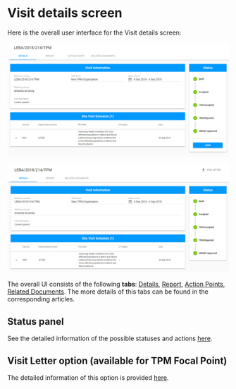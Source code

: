 # Visit details screen

Here is the overall user interface for the Visit details screen:

![Visit details screen: overall user interface for PME](../../../.gitbook/assets/46%20%282%29.png)

![Visit details screen: overall user interface for TPM Focal Point](../../../.gitbook/assets/102.png)

The overall UI consists of the following **tabs**: [Details](details-tab.md), [Report](report-tab.md), [Action Points](action-points-tab.md), [Related Documents](related-document-tab.md). The more details of this tabs can be found in the corresponding articles.

## Status panel 

See the detailed information of the possible statuses and actions [here](../statuses-and-actions/).

## Visit Letter option \(available for TPM Focal Point\)

The detailed information of this option is provided [here](visit-letter.md).



